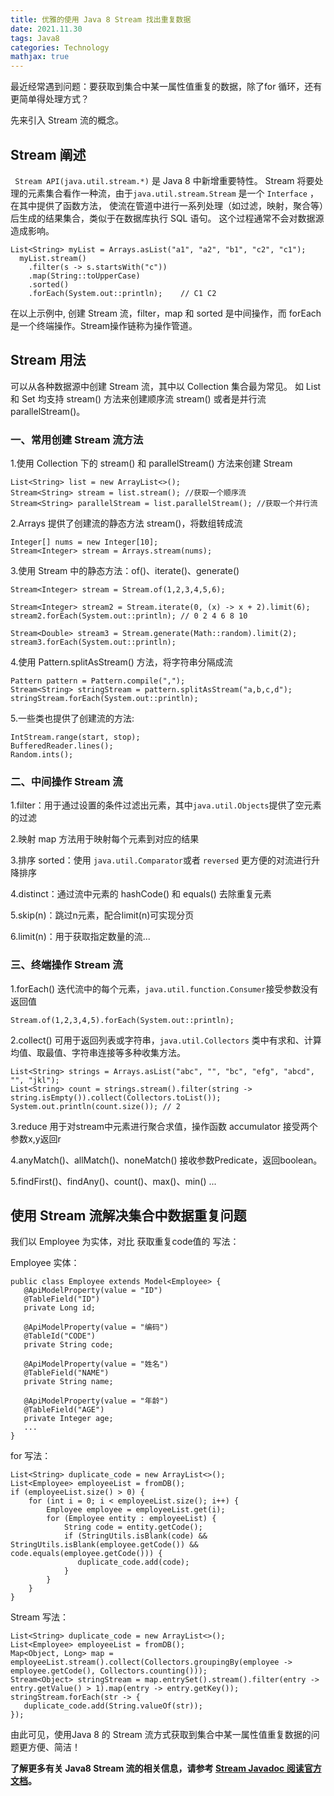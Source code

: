 ```yaml
---
title: 优雅的使用 Java 8 Stream 找出重复数据
date: 2021.11.30 
tags: Java8
categories: Technology   
mathjax: true 
---
```



最近经常遇到问题：要获取到集合中某一属性值重复的数据，除了for 循环，还有更简单得处理方式？

先来引入 Stream 流的概念。
 
## Stream 阐述
` Stream API(java.util.stream.*)` 是 Java 8 中新增重要特性。
Stream 将要处理的元素集合看作一种流，由于`java.util.stream.Stream` 是一个 `Interface` ，在其中提供了函数方法，
使流在管道中进行一系列处理（如过滤，映射，聚合等）后生成的结果集合，类似于在数据库执行 SQL 语句。
这个过程通常不会对数据源造成影响。
 ```
 List<String> myList = Arrays.asList("a1", "a2", "b1", "c2", "c1");
   myList.stream()
     .filter(s -> s.startsWith("c"))
     .map(String::toUpperCase)
     .sorted()
     .forEach(System.out::println);    // C1 C2
 ```
在以上示例中, 创建 Stream 流，filter，map 和 sorted 是中间操作，而 forEach 是一个终端操作。Stream操作链称为操作管道。

## Stream 用法

 可以从各种数据源中创建 Stream 流，其中以 Collection 集合最为常见。
 如 List 和 Set 均支持 stream() 方法来创建顺序流 stream() 或者是并行流 parallelStream()。
### 一、常用创建 Stream 流方法 
1.使用 Collection 下的 stream() 和 parallelStream() 方法来创建 Stream
 ```
 List<String> list = new ArrayList<>();
 Stream<String> stream = list.stream(); //获取一个顺序流
 Stream<String> parallelStream = list.parallelStream(); //获取一个并行流
 ```
2.Arrays 提供了创建流的静态方法 stream()，将数组转成流
 ```
 Integer[] nums = new Integer[10];
 Stream<Integer> stream = Arrays.stream(nums);
 ``` 
3.使用 Stream 中的静态方法：of()、iterate()、generate()
 ``` 
 Stream<Integer> stream = Stream.of(1,2,3,4,5,6);
 
 Stream<Integer> stream2 = Stream.iterate(0, (x) -> x + 2).limit(6);
 stream2.forEach(System.out::println); // 0 2 4 6 8 10

 Stream<Double> stream3 = Stream.generate(Math::random).limit(2);
 stream3.forEach(System.out::println);
 ``` 
4.使用 Pattern.splitAsStream() 方法，将字符串分隔成流
  ``` 
 Pattern pattern = Pattern.compile(",");
 Stream<String> stringStream = pattern.splitAsStream("a,b,c,d");
 stringStream.forEach(System.out::println);
 ``` 
5.一些类也提供了创建流的方法:
 ``` 
 IntStream.range(start, stop);
 BufferedReader.lines();
 Random.ints();
 ``` 
### 二、中间操作 Stream 流
1.filter：用于通过设置的条件过滤出元素，其中`java.util.Objects`提供了空元素的过滤
  
2.映射 map 方法用于映射每个元素到对应的结果

3.排序 sorted：使用 `java.util.Comparator`或者 `reversed` 更方便的对流进行升降排序

4.distinct：通过流中元素的 hashCode() 和 equals() 去除重复元素

5.skip(n)：跳过n元素，配合limit(n)可实现分页

6.limit(n)：用于获取指定数量的流...

### 三、终端操作 Stream 流
1.forEach()  迭代流中的每个元素，`java.util.function.Consumer`接受参数没有返回值
 ```
 Stream.of(1,2,3,4,5).forEach(System.out::println);
 ```
2.collect() 可用于返回列表或字符串，`java.util.Collectors` 类中有求和、计算均值、取最值、字符串连接等多种收集方法。
 ```
 List<String> strings = Arrays.asList("abc", "", "bc", "efg", "abcd", "", "jkl");
 List<String> count = strings.stream().filter(string -> string.isEmpty()).collect(Collectors.toList());
 System.out.println(count.size()); // 2    
 ```
3.reduce 用于对stream中元素进行聚合求值，操作函数 accumulator 接受两个参数x,y返回r
    
4.anyMatch()、allMatch()、noneMatch() 接收参数Predicate，返回boolean。

5.findFirst()、findAny()、count()、max()、min() ...

## 使用 Stream 流解决集合中数据重复问题	
我们以 Employee 为实体，对比 获取重复code值的 写法：

Employee 实体：
 ```
public class Employee extends Model<Employee> {
    @ApiModelProperty(value = "ID")
    @TableField("ID")
    private Long id;

    @ApiModelProperty(value = "编码")
    @TableId("CODE")
    private String code;

    @ApiModelProperty(value = "姓名")
    @TableField("NAME")
    private String name;

    @ApiModelProperty(value = "年龄")
    @TableField("AGE")
    private Integer age;
    ...  
}	
 ```
  
for 写法：

 ```
 List<String> duplicate_code = new ArrayList<>();
 List<Employee> employeeList = fromDB();
 if (employeeList.size() > 0) {
     for (int i = 0; i < employeeList.size(); i++) {
         Employee employee = employeeList.get(i);
         for (Employee entity : employeeList) {
             String code = entity.getCode();
             if (StringUtils.isBlank(code) && StringUtils.isBlank(employee.getCode()) && code.equals(employee.getCode())) {
                duplicate_code.add(code);
             }
         }
     }
 }
 ```
 
 Stream 写法：

 ```
 List<String> duplicate_code = new ArrayList<>();
 List<Employee> employeeList = fromDB();
 Map<Object, Long> map = employeeList.stream().collect(Collectors.groupingBy(employee -> employee.getCode(), Collectors.counting()));
 Stream<Object> stringStream = map.entrySet().stream().filter(entry -> entry.getValue() > 1).map(entry -> entry.getKey());
 stringStream.forEach(str -> {
    duplicate_code.add(String.valueOf(str));
 });
 ```
  
由此可见，使用Java 8 的 Stream 流方式获取到集合中某一属性值重复数据的问题更方便、简洁！

**了解更多有关 Java8 Stream 流的相关信息，请参考 [Stream Javadoc 阅读官方文档](https://docs.oracle.com/javase/8/docs/api/)。**
